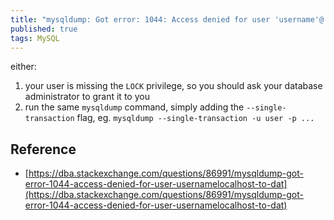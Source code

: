 ```yaml
---
title: "mysqldump: Got error: 1044: Access denied for user 'username'@'localhost' to database 'databasename' when using LOCK TABLES"
published: true
tags: MySQL
---
```


either:

1. your user is missing the `LOCK` privilege, so you should ask your database administrator to grant it to you
2. run the same `mysqldump` command, simply adding the `--single-transaction` flag, eg. `mysqldump --single-transaction -u user -p ...`

## Reference

- [https://dba.stackexchange.com/questions/86991/mysqldump-got-error-1044-access-denied-for-user-usernamelocalhost-to-dat](https://dba.stackexchange.com/questions/86991/mysqldump-got-error-1044-access-denied-for-user-usernamelocalhost-to-dat)